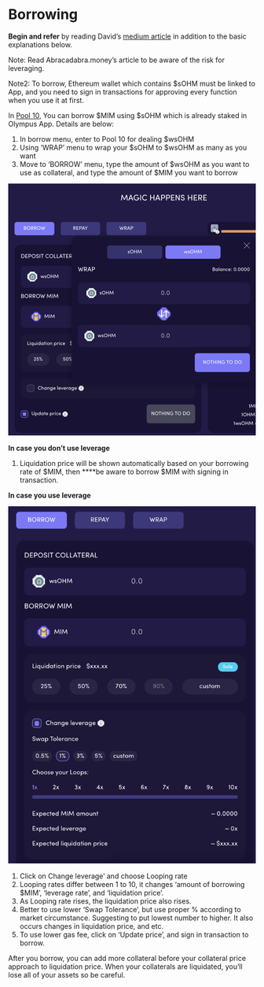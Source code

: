 # Borrowing

**Begin and refer** by reading David’s [medium article](https://davidgmi.medium.com/how-to-cast-a-magic-spell-to-your-ohm-and-3-3-strategy-using-abracadabra-money-45fc6187f281) in addition to the basic explanations below.

Note: Read Abracadabra.money’s article to be aware of the risk for leveraging.

Note2: To borrow, Ethereum wallet which contains $sOHM must be linked to App, and you need to sign in transactions for approving every function when you use it at first.

In [Pool 10](https://docs.abracadabra.money/intro/leveraged-positions), You can borrow $MIM using $sOHM which is already staked in Olympus App. Details are below:

1. In borrow menu, enter to Pool 10 for dealing $wsOHM
2. Using ‘WRAP’ menu to wrap your $sOHM to $wsOHM as many as you want 
3. Move to ‘BORROW’ menu, type the amount of $wsOHM as you want to use as collateral, and type the amount of $MIM you want to borrow

![](../../.gitbook/assets/screen-shot-2021-08-29-at-4.10.42-pm%20%281%29.png)

**In case you don’t use leverage**

1. Liquidation price will be shown automatically based on your borrowing rate of $MIM, then ****be aware to borrow $MIM with signing in transaction.

**In case you use leverage**

![](../../.gitbook/assets/screen-shot-2021-08-29-at-4.10.54-pm%20%281%29.png)

1. Click on Change leverage’ and choose Looping rate
2. Looping rates differ between 1 to 10, it changes ‘amount of borrowing $MIM’, ‘leverage rate’, and ‘liquidation price’.
3. As Looping rate rises, the liquidation price also rises.
4. Better to use lower ‘Swap Tolerance’, but use proper % according to market circumstance. Suggesting to put lowest number to higher. It also occurs changes in liquidation price, and etc.
5. To use lower gas fee, click on ‘Update price’, and sign in transaction to borrow.

After you borrow, you can add more collateral before your collateral price approach to liquidation price. When your collaterals are liquidated, you’ll lose all of your assets so be careful.

